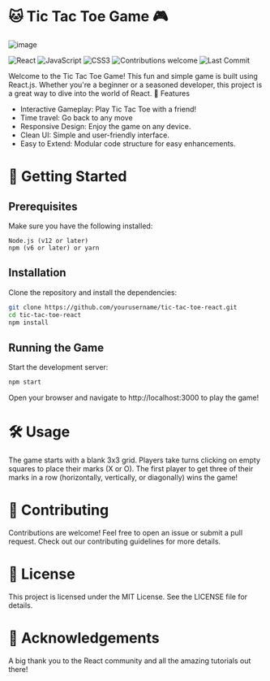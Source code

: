 
# 🐱 Tic Tac Toe Game 🎮

![image](https://github.com/user-attachments/assets/03937ed5-8fba-4c1f-ade1-dccd158656ea)

![React](https://img.shields.io/badge/React-61DAFB?style=for-the-badge&logo=react&logoColor=white)
![JavaScript](https://img.shields.io/badge/JavaScript-F7DF1E?style=for-the-badge&logo=javascript&logoColor=black)
![CSS3](https://img.shields.io/badge/CSS3-1572B6?style=for-the-badge&logo=css3&logoColor=white)
![Contributions welcome](https://img.shields.io/badge/contributions-welcome-brightgreen?style=for-the-badge&logo=github)
![Last Commit](https://img.shields.io/github/last-commit/kushagra-xo/tic-tac-toe?style=for-the-badge&logo=github)

Welcome to the Tic Tac Toe Game! This fun and simple game is built using React.js. Whether you're a beginner or a seasoned developer, this project is a great way to dive into the world of React.
🎨 Features

- Interactive Gameplay: Play Tic Tac Toe with a friend!
- Time travel: Go back to any move
- Responsive Design: Enjoy the game on any device.
- Clean UI: Simple and user-friendly interface.
- Easy to Extend: Modular code structure for easy enhancements.

# 🚀 Getting Started

## Prerequisites

Make sure you have the following installed:

    Node.js (v12 or later)
    npm (v6 or later) or yarn

## Installation

Clone the repository and install the dependencies:

```bash
git clone https://github.com/yourusername/tic-tac-toe-react.git
cd tic-tac-toe-react
npm install
```

## Running the Game

Start the development server:

```bash
npm start
```

Open your browser and navigate to http://localhost:3000 to play the game!

# 🛠️ Usage

The game starts with a blank 3x3 grid. Players take turns clicking on empty squares to place their marks (X or O). The first player to get three of their marks in a row (horizontally, vertically, or diagonally) wins the game!

# 🤝 Contributing

Contributions are welcome! Feel free to open an issue or submit a pull request. Check out our contributing guidelines for more details.

# 📜 License

This project is licensed under the MIT License. See the LICENSE file for details.

# 🎉 Acknowledgements

A big thank you to the React community and all the amazing tutorials out there!
